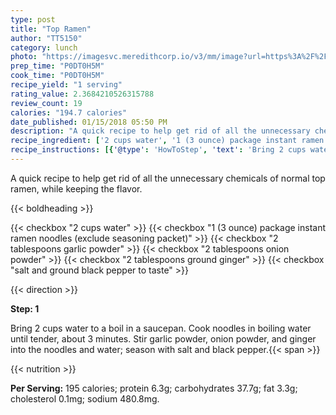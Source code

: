 ```yaml
---
type: post
title: "Top Ramen"
author: "TT5150"
category: lunch
photo: "https://imagesvc.meredithcorp.io/v3/mm/image?url=https%3A%2F%2Fimages.media-allrecipes.com%2Fuserphotos%2F1855588.jpg"
prep_time: "P0DT0H5M"
cook_time: "P0DT0H5M"
recipe_yield: "1 serving"
rating_value: 2.3684210526315788
review_count: 19
calories: "194.7 calories"
date_published: 01/15/2018 05:50 PM
description: "A quick recipe to help get rid of all the unnecessary chemicals of normal top ramen, while keeping the flavor."
recipe_ingredient: ['2 cups water', '1 (3 ounce) package instant ramen noodles (exclude seasoning packet)', '2 tablespoons garlic powder', '2 tablespoons onion powder', '2 tablespoons ground ginger', 'salt and ground black pepper to taste']
recipe_instructions: [{'@type': 'HowToStep', 'text': 'Bring 2 cups water to a boil in a saucepan. Cook noodles in boiling water until tender, about 3 minutes. Stir garlic powder, onion powder, and ginger into the noodles and water; season with salt and black pepper.\n'}]
---
```


A quick recipe to help get rid of all the unnecessary chemicals of normal top ramen, while keeping the flavor. 

{{< boldheading >}}

{{< checkbox "2 cups water" >}}
{{< checkbox "1 (3 ounce) package instant ramen noodles (exclude seasoning packet)" >}}
{{< checkbox "2 tablespoons garlic powder" >}}
{{< checkbox "2 tablespoons onion powder" >}}
{{< checkbox "2 tablespoons ground ginger" >}}
{{< checkbox "salt and ground black pepper to taste" >}}


{{< direction >}}

**Step: 1**

Bring 2 cups water to a boil in a saucepan. Cook noodles in boiling water until tender, about 3 minutes. Stir garlic powder, onion powder, and ginger into the noodles and water; season with salt and black pepper.{{< span >}}

{{< nutrition >}}

**Per Serving:** 195 calories; protein 6.3g; carbohydrates 37.7g; fat 3.3g; cholesterol 0.1mg; sodium 480.8mg.